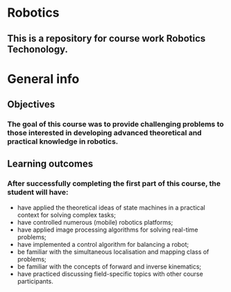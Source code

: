 # Robotics

## This is a repository for course work Robotics Techonology.

# General info
## Objectives
### The goal of this course was to provide challenging problems to those interested in developing advanced theoretical and practical knowledge in robotics.

## Learning outcomes
### After successfully completing the first part of this course, the student will have:

* have applied the theoretical ideas of state machines in a practical context for solving complex tasks;
* have controlled numerous (mobile) robotics platforms;
* have applied image processing algorithms for solving real-time problems;
* have implemented a control algorithm for balancing a robot;
* be familiar with the simultaneous localisation and mapping class of problems;
* be familiar with the concepts of forward and inverse kinematics;
* have practiced discussing field-specific topics with other course participants.
